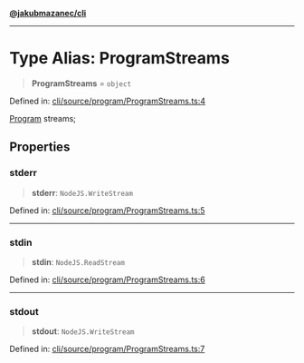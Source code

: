 [**@jakubmazanec/cli**](../README.md)

---

# Type Alias: ProgramStreams

> **ProgramStreams** = `object`

Defined in:
[cli/source/program/ProgramStreams.ts:4](https://github.com/jakubmazanec/tools/blob/5907d31a071e860d7db8b8a00f698d18fe23e18a/packages/cli/source/program/ProgramStreams.ts#L4)

[Program](../classes/Program.md) streams;

## Properties

### stderr

> **stderr**: `NodeJS.WriteStream`

Defined in:
[cli/source/program/ProgramStreams.ts:5](https://github.com/jakubmazanec/tools/blob/5907d31a071e860d7db8b8a00f698d18fe23e18a/packages/cli/source/program/ProgramStreams.ts#L5)

---

### stdin

> **stdin**: `NodeJS.ReadStream`

Defined in:
[cli/source/program/ProgramStreams.ts:6](https://github.com/jakubmazanec/tools/blob/5907d31a071e860d7db8b8a00f698d18fe23e18a/packages/cli/source/program/ProgramStreams.ts#L6)

---

### stdout

> **stdout**: `NodeJS.WriteStream`

Defined in:
[cli/source/program/ProgramStreams.ts:7](https://github.com/jakubmazanec/tools/blob/5907d31a071e860d7db8b8a00f698d18fe23e18a/packages/cli/source/program/ProgramStreams.ts#L7)
